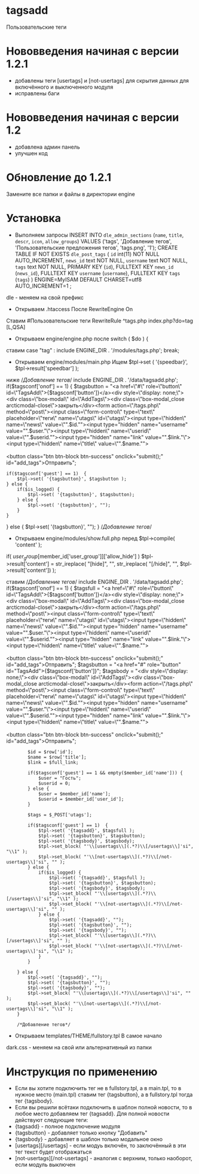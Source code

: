 # tagsadd
Пользовательские теги

#  Нововведения начиная с версии 1.2.1
- добавлены теги [usertags] и [not-usertags] для скрытия данных для включённого и выключенного модуля
- исправлены баги

# Нововведения начиная с версии 1.2
- добавлена админ панель
- улучшен код

# Обновление до 1.2.1
Замените все папки и файлы в директории engine

# Установка
- Выполняем запросы
INSERT INTO `dle_admin_sections` (`name`, `title`, `descr`, `icon`, `allow_groups`) VALUES ('tags', 'Добавление тегов', 'Пользовательские предложения тегов', 'tags.png', '1');
CREATE TABLE IF NOT EXISTS `dle_post_tags` (
  `id` int(11) NOT NULL AUTO_INCREMENT,
  `news_id` text NOT NULL,
  `username` text NOT NULL,
  `tags` text NOT NULL,
  PRIMARY KEY (`id`),
  FULLTEXT KEY `news_id` (`news_id`),
  FULLTEXT KEY `username` (`username`),
  FULLTEXT KEY `tags` (`tags`)
) ENGINE=MyISAM  DEFAULT CHARSET=utf8 AUTO_INCREMENT=1 ;

dle - меняем на свой префикс
- Открываем .htaccess
После 
RewriteEngine On

Ставим
#Пользовательские теги
RewriteRule ^tags.php index.php?do=tag [L,QSA]
- Открываем engine/engine.php
после
switch ( $do ) {

ставим
	case "tag" :
		include ENGINE_DIR . '/modules/tags.php';
		break;
- Открываем engine/modules/main.php
Ищем
$tpl->set ( '{speedbar}', $tpl->result['speedbar'] );

ниже
/*Добавление тегов*/
include ENGINE_DIR . '/data/tagsadd.php';
if($tagsconf['onof'] == 1) {
	$tagsbutton = "<a href=\"#\" role=\"button\" id=\"TagsAdd\">{$tagsconf['button']}</a><div style=\"display: none;\"><div class=\"box-modal\" id=\"AddTags\"><div class=\"box-modal_close arcticmodal-close\">закрыть</div><form action=\"/tags.php\" method=\"post\"><input class=\"form-control\" type=\"text\" placeholder=\"теги\" name=\"utags\" id=\"utags\"><input type=\"hidden\" name=\"news\" value=\"".$id."\"><input type=\"hidden\" name=\"username\" value=\"".$user."\"><input type=\"hidden\" name=\"userid\" value=\"".$userid."\"><input type=\"hidden\" name=\"link\" value=\"".$link."\"><input type=\"hidden\" name=\"title\" value=\"".$name."\"><br><br><button class=\"btn btn-block btn-success\" onclick=\"submit();\" id=\"add_tags\">Отправить</button></form></div></div>";

	if($tagsconf['guest'] == 1)  {
		$tpl->set( '{tagsbutton}', $tagsbutton );
	} else {
		if($is_logged) {
			$tpl->set( '{tagsbutton}', $tagsbutton);
		} else {
			$tpl->set( '{tagsbutton}', "");
		}
	}
} else {
	$tpl->set( '{tagsbutton}', "");
}
/*Добавление тегов*/
- Открываем engine/modules/show.full.php
перед
$tpl->compile( 'content' );

if( $user_group[$member_id['user_group']]['allow_hide'] ) $tpl->result['content'] = str_ireplace( "[hide]", "", str_ireplace( "[/hide]", "", $tpl->result['content']) );

ставим
/*Добавление тегов*/
		include ENGINE_DIR . '/data/tagsadd.php';
		if($tagsconf['onof'] == 1) {
			$tagsfull = "<a href=\"#\" role=\"button\" id=\"TagsAdd\">{$tagsconf['button']}</a><div style=\"display: none;\"><div class=\"box-modal\" id=\"AddTags\"><div class=\"box-modal_close arcticmodal-close\">закрыть</div><form action=\"/tags.php\" method=\"post\"><input class=\"form-control\" type=\"text\" placeholder=\"теги\" name=\"utags\" id=\"utags\"><input type=\"hidden\" name=\"news\" value=\"".$id."\"><input type=\"hidden\" name=\"username\" value=\"".$user."\"><input type=\"hidden\" name=\"userid\" value=\"".$userid."\"><input type=\"hidden\" name=\"link\" value=\"".$link."\"><input type=\"hidden\" name=\"title\" value=\"".$name."\"><br><br><button class=\"btn btn-block btn-success\" onclick=\"submit();\" id=\"add_tags\">Отправить</button></form></div></div>";
			$tagsbutton = "<a href=\"#\" role=\"button\" id=\"TagsAdd\">{$tagsconf['button']}</a>";
			$tagsbody = "<div style=\"display: none;\"><div class=\"box-modal\" id=\"AddTags\"><div class=\"box-modal_close arcticmodal-close\">закрыть</div><form action=\"/tags.php\" method=\"post\"><input class=\"form-control\" type=\"text\" placeholder=\"теги\" name=\"utags\" id=\"utags\"><input type=\"hidden\" name=\"news\" value=\"".$id."\"><input type=\"hidden\" name=\"username\" value=\"".$user."\"><input type=\"hidden\" name=\"userid\" value=\"".$userid."\"><input type=\"hidden\" name=\"link\" value=\"".$link."\"><input type=\"hidden\" name=\"title\" value=\"".$name."\"><br><br><button class=\"btn btn-block btn-success\" onclick=\"submit();\" id=\"add_tags\">Отправить</button></form></div></div>";

			$id = $row['id'];
			$name = $row['title'];
			$link = $full_link;

			if($tagsconf['guest'] == 1 && empty($member_id['name'])) {
				$user = "Гость";
				$userid = 0;
			} else {
				$user = $member_id['name'];
				$userid = $member_id['user_id'];
			}

			$tags = $_POST['utags'];

			if($tagsconf['guest'] == 1)  {
				$tpl->set( '{tagsadd}', $tagsfull );
				$tpl->set( '{tagsbutton}', $tagsbutton);
				$tpl->set( '{tagsbody}', $tagsbody);
				$tpl->set_block( "'\\[usertags\\](.*?)\\[/usertags\\]'si", "\\1" );
				$tpl->set_block( "'\\[not-usertags\\](.*?)\\[/not-usertags\\]'si", "" );
			} else {
				if($is_logged) {
					$tpl->set( '{tagsadd}', $tagsfull );
					$tpl->set( '{tagsbutton}', $tagsbutton);
					$tpl->set( '{tagsbody}', $tagsbody);
					$tpl->set_block( "'\\[usertags\\](.*?)\\[/usertags\\]'si", "\\1" );
					$tpl->set_block( "'\\[not-usertags\\](.*?)\\[/not-usertags\\]'si", "" );
				} else {
					$tpl->set( '{tagsadd}', "");
					$tpl->set( '{tagsbutton}', "");
					$tpl->set( '{tagsbody}', "");
					$tpl->set_block( "'\\[usertags\\](.*?)\\[/usertags\\]'si", "" );
					$tpl->set_block( "'\\[not-usertags\\](.*?)\\[/not-usertags\\]'si", "\\1" );
				}
			}

		} else {
			$tpl->set( '{tagsadd}', "");
			$tpl->set( '{tagsbutton}', "");
			$tpl->set( '{tagsbody}', "");
			$tpl->set_block( "'\\[usertags\\](.*?)\\[/usertags\\]'si", "" );
			$tpl->set_block( "'\\[not-usertags\\](.*?)\\[/not-usertags\\]'si", "\\1" );
		}

		/*Добавление тегов*/
- Открываем templates/THEME/fullstory.tpl
В самое начало
<script src="{THEME}/tagsadd/jquery.arcticmodal-0.3.min.js"></script>
<script src="{THEME}/tagsadd/bootstrap-tokenfield.js"></script>
<link rel="stylesheet" href="{THEME}/tagsadd/css/jquery.arcticmodal-0.3.css">
<link rel="stylesheet" href="{THEME}/tagsadd/css/bootstrap-tokenfield.css">
<link rel="stylesheet" href="{THEME}/tagsadd/css/themes/dark.css">

<script type="text/javascript">
	$(document).ready(function() {
		$(document).on('click', '#TagsAdd', function(){
			$('#AddTags').arcticmodal({
				beforeClose: function(data, el) {
					alert('Ваши предложенные теги были отпавлены на рассмотрение! Администрация проверит и добавит.');
				}
			});
		});
		$(document).on('click', '#add_tags', function(){
			$('#AddTags').arcticmodal('close');
		});
		$('#utags').tokenfield();
	});
</script>

dark.css - меняем на свой или альтернативный из папки

# Инструкция по применению
- Если вы хотите подключить тег не в fullstory.tpl, а в main.tpl, то в нужное место (main.tpl) ставим тег {tagsbutton}, а в fullstory.tpl тогда тег {tagsbody}.
- Если вы решили всётаки подключить в шаблон полной новости, то в любое место добавляем тег {tagsadd}.
Для полной новости действуют следующие теги:
- {tagsadd} - полное подключение модуля
- {tagsbutton} - добавляет только кнопку "Добавить"
- {tagsbody} - добавляет в шаблон только модальное окно
- [usertags][/usertags] - если модуь включён, то заключённый в эти тег текст будет отображаться
- [not-usertags][/not-usertags] - аналогия с верхним, только наоборот, если модуль выключен
